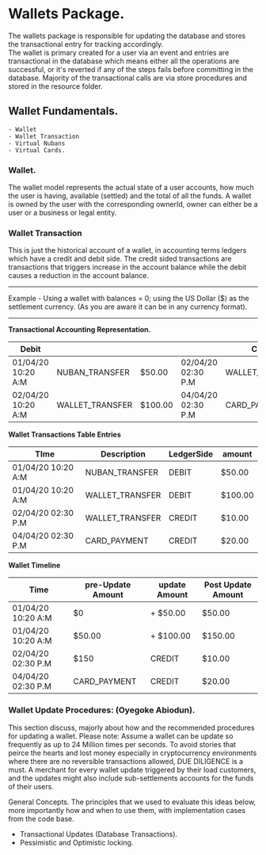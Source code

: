 # Wallets Package.
The wallets package is responsible for updating the database and stores the transactional entry for tracking accordingly.  
The wallet is primary created for a user via an event and entries are transactional in the database which means either 
all the operations are successful, or it's reverted if any of the steps fails before committing in the database.
Majority of the transactional calls are via store procedures and stored in the resource folder.

## Wallet Fundamentals.
    - Wallet
    - Wallet Transaction
    - Virtual Nubans
    - Virtual Cards.

### Wallet.
The wallet model represents the actual state of a user accounts, how much the user is having, available (settled) and the total of all the funds.
A wallet is owned by the user with the corresponding ownerId, owner can either be a user or a business or legal entity.

### Wallet Transaction
This is just the historical account of a wallet, in accounting terms ledgers which have a credit and debit side. 
The credit sided transactions are transactions that triggers increase in the account balance while the debit causes a 
reduction in the account balance.

***
Example - Using a wallet with balances = 0; using the US Dollar ($) as the settlement currency. (As you are aware it can be in any currency format).
***

**Transactional Accounting Representation.**

| Debit | | | | Credit ||
| --- | ---|  ---| --- |--- |--- |
| 01/04/20 10:20 A:M |  NUBAN_TRANSFER | $50.00   |  02/04/20 02:30 P.M| WALLET_TRANSFER | $10 |
| 02/04/20 10:20 A:M |  WALLET_TRANSFER |$100.00 |  04/04/20 02:30 P.M| CARD_PAYMENT |   $20 |


**Wallet Transactions Table Entries**

| TIme | Description | LedgerSide | amount |
| --- | ---|  ---| --- |
| 01/04/20 10:20 A:M |  NUBAN_TRANSFER | DEBIT | $50.00 | 
| 01/04/20 10:20 A:M |  WALLET_TRANSFER | DEBIT |$100.00 |
|  02/04/20 02:30 P.M| WALLET_TRANSFER | CREDIT | $10.00 |
|  04/04/20 02:30 P.M| CARD_PAYMENT | CREDIT |  $20.00 |

**Wallet Timeline**

| Time | pre-Update Amount | update Amount | Post Update Amount |
| --- | ---|  ---| --- |
| 01/04/20 10:20 A:M | $0 | + $50.00 | $50.00
| 01/04/20 10:20 A:M | $50.00 | + $100.00 |  $150.00 |
|  02/04/20 02:30 P.M| $150 | CREDIT | $10.00 |
|  04/04/20 02:30 P.M| CARD_PAYMENT | CREDIT |  $20.00 

### Wallet Update Procedures: (Oyegoke Abiodun).
This section discuss, majorly about how and the recommended procedures for updating a wallet. Please note:
Assume a wallet can be update so frequently as up to 24 Million times per seconds.
To avoid stories that peirce the hearts and lost money especially in cryptocurrency environments 
where there are no reversible transactions allowed, DUE DILIGENCE is a must.
A merchant for every wallet update triggered by their load customers, and the updates might also 
include sub-settlements accounts for the funds of their users.

General Concepts.
The principles that we used to evaluate this ideas below, more importantly how and when to use them,
with implementation cases from the code base.
* Transactional Updates (Database Transactions).
* Pessimistic and Optimistic locking.

